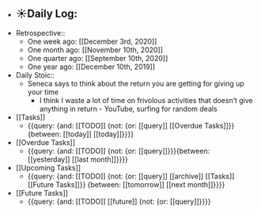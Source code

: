 - ☀️Daily Log:
    - 
- Retrospective::
    - One week ago: [[December 3rd, 2020]]
    - One month ago: [[November 10th, 2020]]
    - One quarter ago: [[September 10th, 2020]]
    - One year ago: [[December 10th, 2019]]
- Daily Stoic::
    - Seneca says to think about the return you are getting for giving up your time
        - I think I waste a lot of time on frivolous activities that doesn’t give anything in return - YouTube, surfing for random deals 
- [[Tasks]]
    - {{query: {and: [[TODO]] {not: {or: [[query]] [[Overdue Tasks]]}} {between: [[today]] [[today]]}}}}
- [[Overdue Tasks]]
    - {{query: {and: [[TODO]] {not: {or: [[query]]}}}{between: [[yesterday]] [[last month]]}}}}
- [[Upcoming Tasks]]
    - {{query: {and: [[TODO]] {not: {or: [[query]] [[archive]] [[Tasks]] [[Future Tasks]]}} {between: [[tomorrow]] [[next month]]}}}}
- [[Future Tasks]]
    - {{query: {and: [[TODO]] [[future]] {not: {or: [[query]]}}}}
